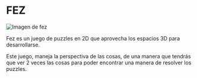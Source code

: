 # FEZ

![Imagen de fez](https://media.discordapp.net/attachments/1025054668038090855/1025057223233261669/unknown.png?width=853&height=480)

Fez es un juego de puzzles en 2D que aprovecha los espacios 3D para desarrollarse.

Este juego, maneja la perspectiva de las cosas, de una manera que tendrás que ver 2 veces las cosas para poder encontrar una manera de resolver los puzzles.